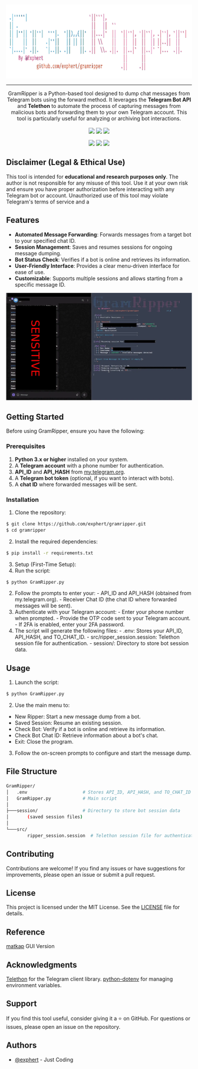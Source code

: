 <p align="center">
  <a href="" rel="noopener">
 <img height=200px src="/img/grimripper.png" alt="GrimRipper"></a>
</p>

---

<p align="center"> 
GramRipper is a Python-based tool designed to dump chat messages from Telegram bots using the forward method. It leverages the <b>Telegram Bot API</b> and <b>Telethon</b> to automate the process of capturing messages from malicious bots and forwarding them to your own Telegram account. This tool is particularly useful for analyzing or archiving bot interactions.
    </br> </br> 
    <img src="https://img.shields.io/badge/Python-3.x-ebcb8b?style=flat-square"/>  <img src="https://img.shields.io/badge/LICENSE-MIT-blue?style=flat-square"/> <img src="https://img.shields.io/badge/VERSION-1.1-a3be8c?style=flat-square"/><br/>
</p>

<p align='center'>
<a href="#features"><img src="https://img.shields.io/badge/features-2e3440?style=for-the-badge"/></a> <a href="#getting_started"><img src="https://img.shields.io/badge/Getting Started-2e3440?style=for-the-badge"/></a> <a href="#usage"><img src="https://img.shields.io/badge/Usage-2e3440?style=for-the-badge"/></a>
</p>  

## Disclaimer (Legal & Ethical Use)
This tool is intended for **educational and research purposes only**. The author is not responsible for any misuse of this tool. Use it at your own risk and ensure you have proper authorization before interacting with any Telegram bot or account. Unauthorized use of this tool may violate Telegram's terms of service and a

## Features <a name = "features"></a>
- **Automated Message Forwarding**: Forwards messages from a target bot to your specified chat ID.
- **Session Management**: Saves and resumes sessions for ongoing message dumping.
- **Bot Status Check**: Verifies if a bot is online and retrieves its information.
- **User-Friendly Interface**: Provides a clear menu-driven interface for ease of use.
- **Customizable**: Supports multiple sessions and allows starting from a specific message ID.

![screenshot](/img/poc.webp)

## Getting Started <a name = "getting_started"></a>
Before using GramRipper, ensure you have the following:

### Prerequisites
1. **Python 3.x or higher** installed on your system.
2. A **Telegram account** with a phone number for authentication.
3. **API_ID** and **API_HASH** from [my.telegram.org](https://my.telegram.org/apps).
4. A **Telegram bot token** (optional, if you want to interact with bots).
5. A **chat ID** where forwarded messages will be sent.

### Installation <a name = "installation"></a>
1. Clone the repository:
```bash
$ git clone https://github.com/exphert/gramripper.git
$ cd gramripper
```

2. Install the required dependencies:
```bash
$ pip install -r requirements.txt
```

3. Setup (First-Time Setup):
  1. Run the script:
```bash
$ python GramRipper.py
```
  2. Follow the prompts to enter your:
    - API_ID and API_HASH (obtained from my.telegram.org).
    - Receiver Chat ID (the chat ID where forwarded messages will be sent).
  3. Authenticate with your Telegram account:
    - Enter your phone number when prompted.
    - Provide the OTP code sent to your Telegram account.
    - If 2FA is enabled, enter your 2FA password.
  4. The script will generate the following files:
    - .env: Stores your API_ID, API_HASH, and TO_CHAT_ID.
    - src/ripper_session.session: Telethon session file for authentication.
    - session/: Directory to store bot session data.

## Usage <a name="usage"></a>
1. Launch the script:
```bash
$ python GramRipper.py
```
2. Use the main menu to:
- New Ripper: Start a new message dump from a bot.
- Saved Session: Resume an existing session.
- Check Bot: Verify if a bot is online and retrieve its information.
- Check Bot Chat ID: Retrieve information about a bot's chat.
- Exit: Close the program.
3. Follow the on-screen prompts to configure and start the message dump.

## File Structure
```bash
GramRipper/
│   .env                     # Stores API_ID, API_HASH, and TO_CHAT_ID
│   GramRipper.py            # Main script
│
├───session/                 # Directory to store bot session data
│       (saved session files)
│
└───src/
        ripper_session.session  # Telethon session file for authentication
```
## Contributing
Contributions are welcome! If you find any issues or have suggestions for improvements, please open an issue or submit a pull request.

## License
This project is licensed under the MIT License. See the [LICENSE](https://license/) file for details.

## Reference
[matkap](https://github.com/0x6rss/matkap) GUI Version

## Acknowledgments
[Telethon](https://docs.telethon.dev/) for the Telegram client library.
[python-dotenv](https://pypi.org/project/python-dotenv/) for managing environment variables.

## Support
If you find this tool useful, consider giving it a ⭐ on GitHub. For questions or issues, please open an issue on the repository.

## Authors
- [@exphert](https://github.com/exphert) - Just Coding
